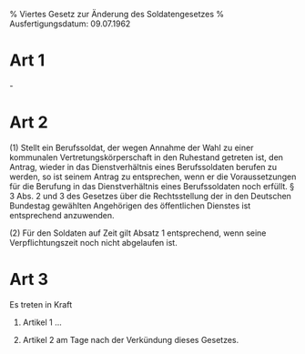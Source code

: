 % Viertes Gesetz zur Änderung des Soldatengesetzes
% Ausfertigungsdatum: 09.07.1962
 
# Art 1

\-

# Art 2

(1) Stellt ein Berufssoldat, der wegen Annahme der Wahl zu einer kommunalen Vertretungskörperschaft in den Ruhestand getreten ist, den Antrag, wieder in das Dienstverhältnis eines Berufssoldaten berufen zu werden, so ist seinem Antrag zu entsprechen, wenn er die Voraussetzungen für die Berufung in das Dienstverhältnis eines Berufssoldaten noch erfüllt. § 3 Abs. 2 und 3 des Gesetzes über die Rechtsstellung der in den Deutschen Bundestag gewählten Angehörigen des öffentlichen Dienstes ist entsprechend anzuwenden.

(2) Für den Soldaten auf Zeit gilt Absatz 1 entsprechend, wenn seine Verpflichtungszeit noch nicht abgelaufen ist.

# Art 3

Es treten in Kraft

1. Artikel 1 ...

2. Artikel 2 am Tage nach der Verkündung dieses Gesetzes.
